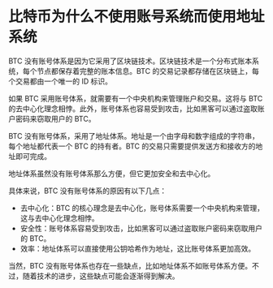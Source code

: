# 比特币为什么不使用账号系统而使用地址系统
BTC 没有账号体系是因为它采用了区块链技术。区块链技术是一个分布式账本系统，每个节点都保存着完整的账本信息。BTC 的交易记录都存储在区块链上，每个交易都由一个唯一的 ID 标识。

如果 BTC 采用账号体系，就需要有一个中央机构来管理账户和交易。这将与 BTC 的去中心化理念相悖。此外，账号体系也容易受到攻击，比如黑客可以通过盗取账户密码来窃取用户的 BTC。

BTC 没有账号体系，采用了地址体系。地址是一个由字母和数字组成的字符串，每个地址都代表一个 BTC 的持有者。BTC 的交易只需要提供发送方和接收方的地址即可完成。

地址体系虽然没有账号体系那么方便，但它更加安全和去中心化。

具体来说，BTC 没有账号体系的原因有以下几点：

* 去中心化：BTC 的核心理念是去中心化，账号体系需要一个中央机构来管理，这与去中心化理念相悖。
* 安全性：账号体系容易受到攻击，比如黑客可以通过盗取账户密码来窃取用户的 BTC。
* 效率：地址体系可以直接使用公钥哈希作为地址，这比账号体系更加高效。

当然，BTC 没有账号体系也存在一些缺点，比如地址体系不如账号体系方便。不过，随着技术的进步，这些缺点可能会逐渐得到解决。